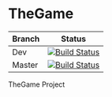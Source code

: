 # TheGame

|Branch | Status |
|-------|--------|
|Dev   | [![Build Status](https://travis-ci.org/jwillp/thegame-backend.svg?branch=dev)](https://travis-ci.org/jwillp/thegame-backend)   |
|Master | [![Build Status](https://travis-ci.org/jwillp/thegame-backend.svg?branch=master)](https://travis-ci.org/jwillp/thegame-backend) |    

TheGame Project

